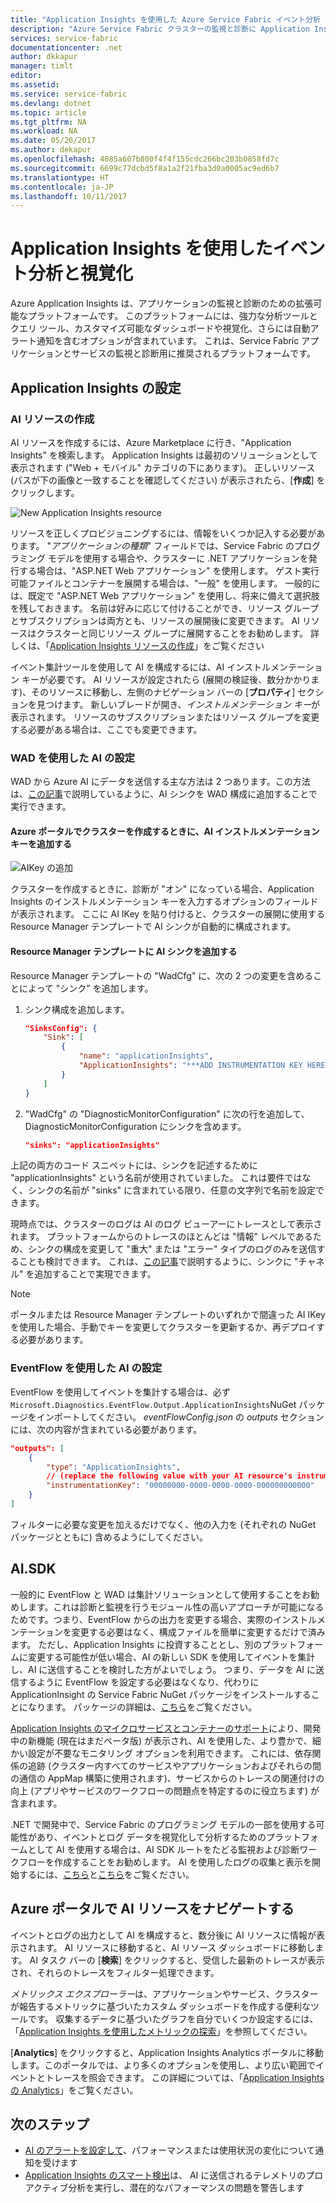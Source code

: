 ```yaml
---
title: "Application Insights を使用した Azure Service Fabric イベント分析 | Microsoft Docs"
description: "Azure Service Fabric クラスターの監視と診断に Application Insights を使用したイベントの視覚化と分析について説明します。"
services: service-fabric
documentationcenter: .net
author: dkkapur
manager: timlt
editor: 
ms.assetid: 
ms.service: service-fabric
ms.devlang: dotnet
ms.topic: article
ms.tgt_pltfrm: NA
ms.workload: NA
ms.date: 05/26/2017
ms.author: dekapur
ms.openlocfilehash: 4085a607b800f4f4f155cdc266bc203b0858fd7c
ms.sourcegitcommit: 6699c77dcbd5f8a1a2f21fba3d0a0005ac9ed6b7
ms.translationtype: HT
ms.contentlocale: ja-JP
ms.lasthandoff: 10/11/2017
---
```

# <a name="event-analysis-and-visualization-with-application-insights"></a>Application Insights を使用したイベント分析と視覚化

Azure Application Insights は、アプリケーションの監視と診断のための拡張可能なプラットフォームです。 このプラットフォームには、強力な分析ツールとクエリ ツール、カスタマイズ可能なダッシュボードや視覚化、さらには自動アラート通知を含むオプションが含まれています。 これは、Service Fabric アプリケーションとサービスの監視と診断用に推奨されるプラットフォームです。

## <a name="setting-up-application-insights"></a>Application Insights の設定

### <a name="creating-an-ai-resource"></a>AI リソースの作成

AI リソースを作成するには、Azure Marketplace に行き、"Application Insights" を検索します。 Application Insights は最初のソリューションとして表示されます ("Web + モバイル" カテゴリの下にあります)。 正しいリソース (パスが下の画像と一致することを確認してください) が表示されたら、[**作成**] をクリックします。

![New Application Insights resource](media/service-fabric-diagnostics-event-analysis-appinsights/create-new-ai-resource.png)

リソースを正しくプロビジョニングするには、情報をいくつか記入する必要があります。 "*アプリケーションの種類*" フィールドでは、Service Fabric のプログラミング モデルを使用する場合や、クラスターに .NET アプリケーションを発行する場合は、"ASP.NET Web アプリケーション" を使用します。 ゲスト実行可能ファイルとコンテナーを展開する場合は、"一般" を使用します。 一般的には、既定で "ASP.NET Web アプリケーション" を使用し、将来に備えて選択肢を残しておきます。 名前は好みに応じて付けることができ、リソース グループとサブスクリプションは両方とも、リソースの展開後に変更できます。 AI リソースはクラスターと同じリソース グループに展開することをお勧めします。 詳しくは、「[Application Insights リソースの作成](../application-insights/app-insights-create-new-resource.md)」をご覧ください

イベント集計ツールを使用して AI を構成するには、AI インストルメンテーション キーが必要です。 AI リソースが設定されたら (展開の検証後、数分かかります)、そのリソースに移動し、左側のナビゲーション バーの [**プロパティ**] セクションを見つけます。 新しいブレードが開き、*インストルメンテーション キー*が表示されます。 リソースのサブスクリプションまたはリソース グループを変更する必要がある場合は、ここでも変更できます。

### <a name="configuring-ai-with-wad"></a>WAD を使用した AI の設定

WAD から Azure AI にデータを送信する主な方法は 2 つあります。この方法は、[この記事](../monitoring-and-diagnostics/azure-diagnostics-configure-application-insights.md)で説明しているように、AI シンクを WAD 構成に追加することで実行できます。

#### <a name="add-an-ai-instrumentation-key-when-creating-a-cluster-in-azure-portal"></a>Azure ポータルでクラスターを作成するときに、AI インストルメンテーション キーを追加する

![AIKey の追加](media/service-fabric-diagnostics-event-analysis-appinsights/azure-enable-diagnostics.png)

クラスターを作成するときに、診断が "オン" になっている場合、Application Insights のインストルメンテーション キーを入力するオプションのフィールドが表示されます。 ここに AI IKey を貼り付けると、クラスターの展開に使用する Resource Manager テンプレートで AI シンクが自動的に構成されます。

#### <a name="add-the-ai-sink-to-the-resource-manager-template"></a>Resource Manager テンプレートに AI シンクを追加する

Resource Manager テンプレートの "WadCfg" に、次の 2 つの変更を含めることによって "シンク" を追加します。

1. シンク構成を追加します。

    ```json
    "SinksConfig": {
        "Sink": [
            {
                "name": "applicationInsights",
                "ApplicationInsights": "***ADD INSTRUMENTATION KEY HERE***"
            }
        ]
    }

    ```

2. "WadCfg" の "DiagnosticMonitorConfiguration" に次の行を追加して、DiagnosticMonitorConfiguration にシンクを含めます。

    ```json
    "sinks": "applicationInsights"
    ```

上記の両方のコード スニペットには、シンクを記述するために "applicationInsights" という名前が使用されていました。 これは要件ではなく、シンクの名前が "sinks" に含まれている限り、任意の文字列で名前を設定できます。

現時点では、クラスターのログは AI のログ ビューアーにトレースとして表示されます。 プラットフォームからのトレースのほとんどは "情報" レベルであるため、シンクの構成を変更して "重大" または "エラー" タイプのログのみを送信することも検討できます。 これは、[この記事](../monitoring-and-diagnostics/azure-diagnostics-configure-application-insights.md)で説明するように、シンクに "チャネル" を追加することで実現できます。

>[!NOTE]
>ポータルまたは Resource Manager テンプレートのいずれかで間違った AI IKey を使用した場合、手動でキーを変更してクラスターを更新するか、再デプロイする必要があります。 

### <a name="configuring-ai-with-eventflow"></a>EventFlow を使用した AI の設定

EventFlow を使用してイベントを集計する場合は、必ず `Microsoft.Diagnostics.EventFlow.Output.ApplicationInsights`NuGet パッケージをインポートしてください。 *eventFlowConfig.json* の *outputs* セクションには、次の内容が含まれている必要があります。

```json
"outputs": [
    {
        "type": "ApplicationInsights",
        // (replace the following value with your AI resource's instrumentation key)
        "instrumentationKey": "00000000-0000-0000-0000-000000000000"
    }
]
```

フィルターに必要な変更を加えるだけでなく、他の入力を (それぞれの NuGet パッケージとともに) 含めるようにしてください。

## <a name="aisdk"></a>AI.SDK

一般的に EventFlow と WAD は集計ソリューションとして使用することをお勧めします。これは診断と監視を行うモジュール性の高いアプローチが可能になるためです。つまり、EventFlow からの出力を変更する場合、実際のインストルメンテーションを変更する必要はなく、構成ファイルを簡単に変更するだけで済みます。 ただし、Application Insights に投資することとし、別のプラットフォームに変更する可能性が低い場合、AI の新しい SDK を使用してイベントを集計し、AI に送信することを検討した方がよいでしょう。 つまり、データを AI に送信するように EventFlow を設定する必要はなくなり、代わりに ApplicationInsight の Service Fabric NuGet パッケージをインストールすることになります。 パッケージの詳細は、[こちら](https://github.com/Microsoft/ApplicationInsights-ServiceFabric)をご覧ください。

[Application Insights のマイクロサービスとコンテナーのサポート](https://azure.microsoft.com/app-insights-microservices/)により、開発中の新機能 (現在はまだベータ版) が表示され、AI を使用した、より豊かで、細かい設定が不要なモニタリング オプションを利用できます。 これには、依存関係の追跡 (クラスター内すべてのサービスやアプリケーションおよびそれらの間の通信の AppMap 構築に使用されます)、サービスからのトレースの関連付けの向上 (アプリやサービスのワークフローの問題点を特定するのに役立ちます) が含まれます。

.NET で開発中で、Service Fabric のプログラミング モデルの一部を使用する可能性があり、イベントとログ データを視覚化して分析するためのプラットフォームとして AI を使用する場合は、AI SDK ルートをたどる監視および診断ワークフローを作成することをお勧めします。 AI を使用したログの収集と表示を開始するには、[こちら](../application-insights/app-insights-asp-net-more.md)と[こちら](../application-insights/app-insights-asp-net-trace-logs.md)をご覧ください。

## <a name="navigating-the-ai-resource-in-azure-portal"></a>Azure ポータルで AI リソースをナビゲートする

イベントとログの出力として AI を構成すると、数分後に AI リソースに情報が表示されます。 AI リソースに移動すると、AI リソース ダッシュボードに移動します。 AI タスク バーの [**検索**] をクリックすると、受信した最新のトレースが表示され、それらのトレースをフィルター処理できます。

*メトリックス エクスプローラー*は、アプリケーションやサービス、クラスターが報告するメトリックに基づいたカスタム ダッシュボードを作成する便利なツールです。 収集するデータに基づいたグラフを自分でいくつか設定するには、「[Application Insights を使用したメトリックの探索](../application-insights/app-insights-metrics-explorer.md)」を参照してください。

[**Analytics**] をクリックすると、Application Insights Analytics ポータルに移動します。このポータルでは、より多くのオプションを使用し、より広い範囲でイベントとトレースを照会できます。 この詳細については、「[Application Insights の Analytics](../application-insights/app-insights-analytics.md)」をご覧ください。

## <a name="next-steps"></a>次のステップ

* [AI のアラートを設定して](../application-insights/app-insights-alerts.md)、パフォーマンスまたは使用状況の変化について通知を受けます
* [Application Insights のスマート検出](../application-insights/app-insights-proactive-diagnostics.md)は、 AI に送信されるテレメトリのプロアクティブ分析を実行し、潜在的なパフォーマンスの問題を警告します